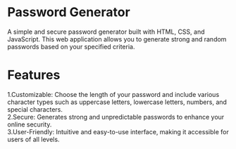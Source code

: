    # Password Generator  
A simple and secure password generator built with HTML, CSS, and JavaScript. This web application allows you to generate strong and random passwords based on your specified criteria.
     
# Features

  1.Customizable: Choose the length of your password and include various character types such as uppercase letters, lowercase letters, numbers, and special characters.</br>
  2.Secure: Generates strong and unpredictable passwords to enhance your online security.</br>
  3.User-Friendly: Intuitive and easy-to-use interface, making it accessible for users of all levels.      
   
 
  
 
  
 
 
